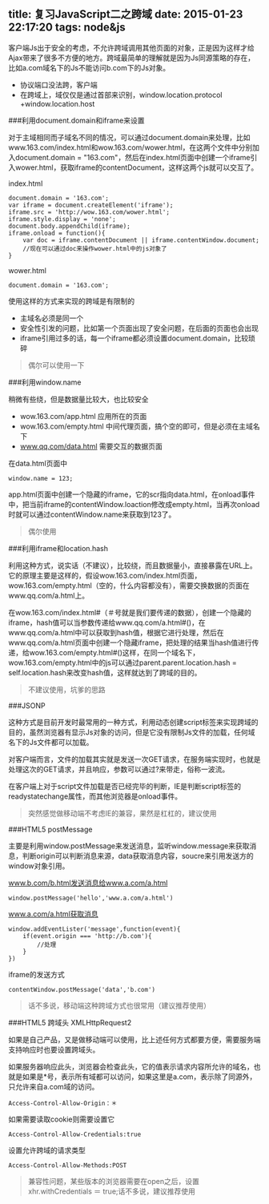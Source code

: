 title: 复习JavaScript二之跨域
date: 2015-01-23 22:17:20
tags: node&js
---

客户端Js出于安全的考虑，不允许跨域调用其他页面的对象，正是因为这样才给Ajax带来了很多不方便的地方。跨域最简单的理解就是因为Js同源策略的存在，比如a.com域名下的Js不能访问b.com下的Js对象。

* 协议端口没法跨，客户端
* 在跨域上，域仅仅是通过首部来识别，window.location.protocol +window.location.host

###利用document.domain和iframe来设置

对于主域相同而子域名不同的情况，可以通过document.domain来处理，比如www.163.com/index.html和wow.163.com/wower.html，在这两个文件中分别加入document.domain = "163.com"，然后在index.html页面中创建一个iframe引入wower.html，获取iframe的contentDocument，这样这两个js就可以交互了。

index.html

	document.domain = '163.com';
	var iframe = document.createElement('iframe');
	iframe.src = 'http://wow.163.com/wower.html';
	iframe.style.display = 'none'; 
	document.body.appendChild(iframe);
	iframe.onload = function(){
		var doc = iframe.contentDocument || iframe.contentWindow.document;
		//现在可以通过doc来操作wower.html中的js对象了
	}

wower.html

	document.domain = '163.com';
	
使用这样的方式来实现的跨域是有限制的

* 主域名必须是同一个
* 安全性引发的问题，比如第一个页面出现了安全问题，在后面的页面也会出现
* iframe引用过多的话，每一个iframe都必须设置document.domain，比较琐碎

> 偶尔可以使用一下

###利用window.name

稍微有些绕，但是数据量比较大，也比较安全

* wow.163.com/app.html 应用所在的页面
* wow.163.com/empty.html 中间代理页面，搞个空的即可，但是必须在主域名下
* www.qq.com/data.html 需要交互的数据页面

在data.html页面中

	window.name = 123;

app.html页面中创建一个隐藏的iframe，它的scr指向data.html，在onload事件中，把当前iframe的contentWindow.loaction修改成empty.html，当再次onload时就可以通过contentWindow.name来获取到123了。

> 偶尔使用


###利用iframe和location.hash

利用这种方式，说实话（不建议），比较绕，而且数据量小，直接暴露在URL上。它的原理主要是这样的，假设wow.163.com/index.html页面，wow.163.com/empty.html（空的，什么内容都没有），需要交换数据的页面在www.qq.com/a.html上。

在wow.163.com/index.html#（＃号就是我们要传递的数据），创建一个隐藏的iframe，hash值可以当参数传递给www.qq.com/a.html#()，在www.qq.com/a.html中可以获取到hash值，根据它进行处理，然后在www.qq.com/a.html页面中创建一个隐藏iframe，把处理的结果当hash值进行传递，给wow.163.com/empty.html#()这样，在同一个域名下，wow.163.com/empty.html中的js可以通过parent.parent.location.hash = self.location.hash来改变hash值，这样就达到了跨域的目的。

> 不建议使用，坑爹的思路



###JSONP

这种方式是目前开发时最常用的一种方式，利用动态创建script标签来实现跨域的目的，虽然浏览器有显示Js对象的访问，但是它没有限制Js文件的加载，任何域名下的Js文件都可以加载。

对客户端而言，文件的加载其实就是发送一次GET请求，在服务端实现时，也就是处理这次的GET请求，并且响应，参数可以通过?来带走，俗称一波流。

在客户端上对于script文件加载是否已经完毕的判断，IE是判断script标签的readystatechange属性，而其他浏览器是onload事件。

> 突然感觉做移动端不考虑IE的兼容，果然是杠杠的，建议使用

###HTML5 postMessage

主要是利用window.postMessage来发送消息，监听window.message来获取消息，判断origin可以判断消息来源，data获取消息内容，soucre来引用发送方的window对象引用。

www.b.com/b.html发送消息给www.a.com/a.html

	window.postMessage('hello','www.a.com/a.html')
	
www.a.com/a.html获取消息

	window.addEventLister('message',function(event){
		if(event.origin === 'http://b.com'){
		    //处理
		}
	})

iframe的发送方式

	contentWindow.postMessage('data','b.com')

> 话不多说，移动端这种跨域方式也很常用（建议推荐使用）


###HTML5 跨域头 XMLHttpRequest2

如果是自己产品，又是做移动端可以使用，比上述任何方式都要方便，需要服务端支持响应时也要设置跨域头。

如果服务器响应此头，浏览器会检查此头，它的值表示请求内容所允许的域名，也就是如果是*号，表示所有域都可以访问，如果这里是a.com，表示除了同源外，只允许来自a.com域的访问。
	
	Access-Control-Allow-Origin：＊

如果需要读取cookie则需要设置它
	
	Access-Control-Allow-Credentials:true
	
设置允许跨域的请求类型

	Access-Control-Allow-Methods:POST

> 兼容性问题，某些版本的浏览器需要在open之后，设置xhr.withCredentials ＝ true;话不多说，建议推荐使用





